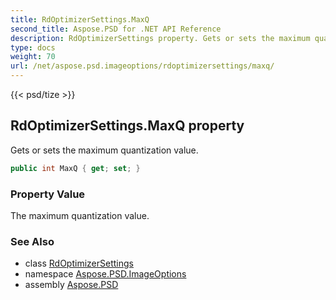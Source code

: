 ```yaml
---
title: RdOptimizerSettings.MaxQ
second_title: Aspose.PSD for .NET API Reference
description: RdOptimizerSettings property. Gets or sets the maximum quantization value
type: docs
weight: 70
url: /net/aspose.psd.imageoptions/rdoptimizersettings/maxq/
---
```

{{< psd/tize >}}
## RdOptimizerSettings.MaxQ property

Gets or sets the maximum quantization value.

```csharp
public int MaxQ { get; set; }
```

### Property Value

The maximum quantization value.

### See Also

* class [RdOptimizerSettings](../)
* namespace [Aspose.PSD.ImageOptions](../../../aspose.psd.imageoptions/)
* assembly [Aspose.PSD](../../../)


